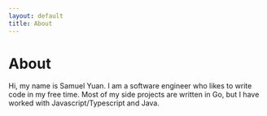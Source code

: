 ```yaml
---
layout: default
title: About
---
```


# About

Hi, my name is Samuel Yuan. I am a software engineer who likes to write code in my free time. Most of my side projects are written in Go, but I have worked with Javascript/Typescript and Java.
